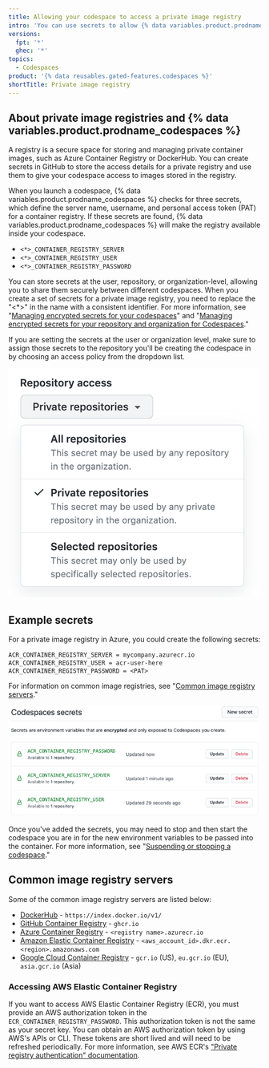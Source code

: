 ```yaml
---
title: Allowing your codespace to access a private image registry
intro: 'You can use secrets to allow {% data variables.product.prodname_codespaces %} to access a private image registry'
versions:
  fpt: '*'
  ghec: '*'
topics:
  - Codespaces
product: '{% data reusables.gated-features.codespaces %}'
shortTitle: Private image registry
---
```


## About private image registries and {% data variables.product.prodname_codespaces %}

A registry is a secure space for storing and managing private container images, such as Azure Container Registry or DockerHub. You can create secrets in GitHub to store the access details for a private registry and use them to give your codespace access to images stored in the registry.

When you launch a codespace, {% data variables.product.prodname_codespaces %} checks for three secrets, which define the server name, username, and personal access token (PAT) for a container registry. If these secrets are found, {% data variables.product.prodname_codespaces %} will make the registry available inside your codespace.

- `<*>_CONTAINER_REGISTRY_SERVER`
- `<*>_CONTAINER_REGISTRY_USER`
- `<*>_CONTAINER_REGISTRY_PASSWORD`

You can store secrets at the user, repository, or organization-level, allowing you to share them securely between different codespaces. When you create a set of secrets for a private image registry, you need to replace the "<*>" in the name with a consistent identifier. For more information, see "[Managing encrypted secrets for your codespaces](/codespaces/managing-your-codespaces/managing-encrypted-secrets-for-your-codespaces)" and "[Managing encrypted secrets for your repository and organization for Codespaces](/codespaces/managing-codespaces-for-your-organization/managing-encrypted-secrets-for-your-repository-and-organization-for-codespaces)."

If you are setting the secrets at the user or organization level, make sure to assign those secrets to the repository you'll be creating the codespace in by choosing an access policy from the dropdown list.  

![Image registry secret example](/assets/images/help/codespaces/secret-repository-access.png)

## Example secrets

For a private image registry in Azure, you could create the following secrets:

```
ACR_CONTAINER_REGISTRY_SERVER = mycompany.azurecr.io
ACR_CONTAINER_REGISTRY_USER = acr-user-here
ACR_CONTAINER_REGISTRY_PASSWORD = <PAT>
```

For information on common image registries, see "[Common image registry servers](#common-image-registry-servers)."

![Image registry secret example](/assets/images/help/settings/codespaces-image-registry-secret-example.png)

Once you've added the secrets, you may need to stop and then start the codespace you are in for the new environment variables to be passed into the container. For more information, see "[Suspending or stopping a codespace](/codespaces/codespaces-reference/using-the-command-palette-in-codespaces#suspending-or-stopping-a-codespace)."

## Common image registry servers

Some of the common image registry servers are listed below:

- [DockerHub](https://docs.docker.com/engine/reference/commandline/info/) - `https://index.docker.io/v1/`
- [GitHub Container Registry](/packages/working-with-a-github-packages-registry/working-with-the-container-registry) - `ghcr.io`
- [Azure Container Registry](https://docs.microsoft.com/azure/container-registry/) - `<registry name>.azurecr.io`
- [Amazon Elastic Container Registry](https://docs.aws.amazon.com/AmazonECR/latest/userguide/Registries.html) - `<aws_account_id>.dkr.ecr.<region>.amazonaws.com`
- [Google Cloud Container Registry](https://cloud.google.com/container-registry/docs/overview#registries) - `gcr.io` (US), `eu.gcr.io` (EU), `asia.gcr.io` (Asia)

### Accessing AWS Elastic Container Registry

If you want to access AWS Elastic Container Registry (ECR), you must provide an AWS authorization token in the `ECR_CONTAINER_REGISTRY_PASSWORD`. This authorization token is not the same as your secret key. You can obtain an AWS authorization token by using AWS's APIs or CLI. These tokens are short lived and will need to be refreshed periodically. For more information, see AWS ECR's ["Private registry authentication" documentation](https://docs.aws.amazon.com/AmazonECR/latest/userguide/registry_auth.html).
